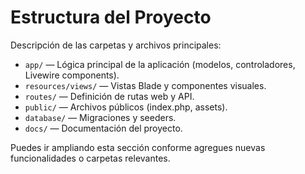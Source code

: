 # Estructura del Proyecto

Descripción de las carpetas y archivos principales:

-   `app/` — Lógica principal de la aplicación (modelos, controladores, Livewire components).
-   `resources/views/` — Vistas Blade y componentes visuales.
-   `routes/` — Definición de rutas web y API.
-   `public/` — Archivos públicos (index.php, assets).
-   `database/` — Migraciones y seeders.
-   `docs/` — Documentación del proyecto.

Puedes ir ampliando esta sección conforme agregues nuevas funcionalidades o carpetas relevantes.
